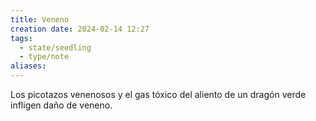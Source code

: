 ```yaml
---
title: Veneno
creation date: 2024-02-14 12:27
tags:
  - state/seedling
  - type/note
aliases:
---
```


Los picotazos venenosos y el gas tóxico del aliento de un dragón verde infligen daño de veneno.